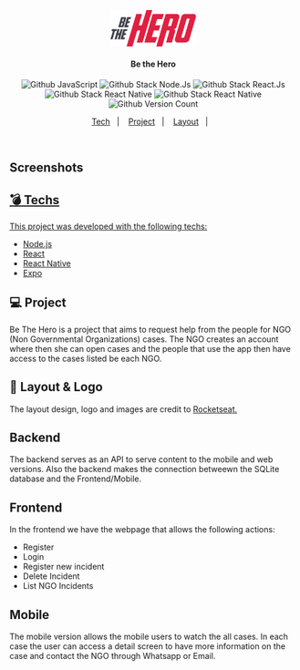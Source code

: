 <p align="center"><img src="/frontend/src/assets/logo.svg" width="150px" alt="Be the Hero"/></p>
<h4 align="center">Be the Hero</h4>
<p align="center">
  <img alt="Github JavaScript" src="https://img.shields.io/badge/-JavaScript-green"/>
  <img alt="Github Stack Node.Js" src="https://img.shields.io/badge/-Node.Js-blue"/>
  <img alt="Github Stack React.Js" src="https://img.shields.io/badge/-React.Js%20-blue"/>
  <img alt="Github Stack React Native" src="https://img.shields.io/badge/-React%20Native-blue"/>
  <img alt="Github Stack React Native" src="https://img.shields.io/badge/-React%20Native-blue"/>
  <img alt="Github Version Count" src="https://img.shields.io/badge/Version-1-brightgreen"/>
</p>

<p align="center">
  <a href="#techs">Tech</a>&nbsp;&nbsp;&nbsp;|&nbsp;&nbsp;&nbsp;
  <a href="#project">Project</a>&nbsp;&nbsp;&nbsp;|&nbsp;&nbsp;&nbsp;
  <a href="#layout">Layout</a>&nbsp;&nbsp;&nbsp;|&nbsp;&nbsp;&nbsp;
</p>

<p><br></p>

## Screenshots

<a href="/mobile/screens/be-the-hero-mobile-splash.png" width="150px" alt="Be the hero mobile SplashScreen">
<a href="/mobile/screens/be-the-hero-mobile-1.png" width="150px" alt="Be the hero mobile">
<a href="/mobile/screens/be-the-hero-mobile-2.png" width="150px" alt="Be the hero mobile ">
<a href="/frontend/screens/be-the-hero-new-login.png" width="150px" alt="Be the hero Web Login"> 
<a href="/frontend/screens/be-the-hero-new-login.png" width="150px" alt="Be the hero Web new case"> 

## :bomb: Techs

This project was developed with the following techs:

- [Node.js](https://nodejs.org/en/)
- [React](https://reactjs.org)
- [React Native](https://facebook.github.io/react-native/)
- [Expo](https://expo.io/)

## 💻 Project

Be The Hero is a project that aims to request help from the people for NGO (Non Governmental Organizations) cases.
The NGO creates an account where then she can open cases and the people that use the app then have access to the cases listed be each NGO.

## 🔖 Layout & Logo

The layout design, logo and images are credit to <a href="https://github.com/Rocketseat" target="_blank">Rocketseat.</a>

## Backend

The backend serves as an API to serve content to the mobile and web versions. Also the backend makes the connection betweewn the SQLite database and the Frontend/Mobile.

## Frontend

In the frontend we have the webpage that allows the following actions:

<ul>
  <li>Register</li>
  <li>Login</li>
  <li>Register new incident</li>
  <li>Delete Incident</li>
  <li>List NGO Incidents</li>
</ul>

## Mobile

The mobile version allows the mobile users to watch the all cases.
In each case the user can access a detail screen to have more information on the case and contact the NGO through Whatsapp or Email.
